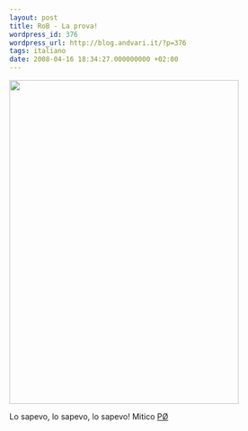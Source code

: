 ```yaml
---
layout: post
title: RoB - La prova!
wordpress_id: 376
wordpress_url: http://blog.andvari.it/?p=376
tags: italiano
date: 2008-04-16 18:34:27.000000000 +02:00
---
```

<a href="http://www.andvari.it/docs/blog_files/b_republic_of_bananas.png"><img src="http://www.andvari.it/docs/blog_files/b_republic_of_bananas.png" alt="" width="408" height="577" /></a>

Lo sapevo, lo sapevo, lo sapevo! Mitico <a href="http://appuntisuipolsini.blogspot.com/2008/04/b-anno-1-numero-zero.html">PØ</a>
